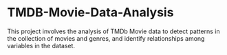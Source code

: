 # TMDB-Movie-Data-Analysis
This project involves the analysis of TMDb Movie data to detect patterns in the collection of movies and genres, and identify relationships among variables in the dataset.
